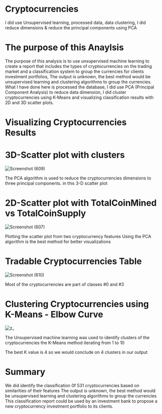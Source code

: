 # Cryptocurrencies
I did use Unsupervised learning, processed data, data clustering, I did reduce dimensions & reduce the principal components using PCA






# The purpose of this Anaylsis
The purpose of this analysis is to use unsupervised machine learning to create a report that includes the types of cryptocurrencies on the trading market and a classification system to group the currencies for clients investment portfolios, The output is unknown, the best method would be unsupervised learning and clustering algorithms to group the currencies. What I have done here is processed the database, I did use PCA (Principal Component Analysis) to reduce data dimension, I did cluster cryptocurrencies using K-Means and visualizing classification results with 2D and 3D scatter plots.




# Visualizing Cryptocurrencies Results



# 3D-Scatter plot with clusters

![Screenshot (609)](https://user-images.githubusercontent.com/82621077/131266182-b02dbb01-b25f-48ea-ae27-52c6c2202054.png)

The PCA algorithm is used to reduce the cryptocurrencies dimensions to three principal components. in this 3-D scatter plot



# 2D-Scatter plot with TotalCoinMined vs TotalCoinSupply


![Screenshot (607)](https://user-images.githubusercontent.com/82621077/131266310-e152d8f8-f8b0-4138-a80f-505d3c64ee37.png)


Plotting the scatter plot from two cryptocurrency features Using the PCA algorithm is the best method for better visualizations


# Tradable Cryptocurrencies Table


![Screenshot (610)](https://user-images.githubusercontent.com/82621077/131266393-62dc9128-2b68-4d56-8c8c-307402c8050c.png)


Most of the cryptocurrencies are part of classes #0 and #3







# Clustering Cryptocurrencies using K-Means - Elbow Curve

![z_](https://user-images.githubusercontent.com/82621077/131266556-cd9741cd-2cef-4772-a8e5-12484be5b693.png)

The Unsupervised machine learning was used to identify clusters of the cryptocurrencies the K-Means method iterating from 1 to 10

The best K value is 4 so we would conclude on  4 clusters in our output


# Summary

We did identify the classification 0f 531 cryptocurrencies based on similarities of their features The output is unknown, the best method would be unsupervised learning and clustering algorithms to group the currencies This classification report could be used by an investment bank to propose a new cryptocurrency investment portfolio to its clients.
